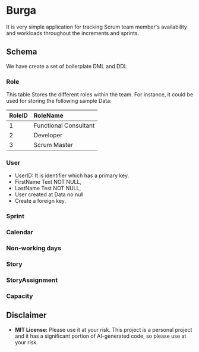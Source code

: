 # Burga
It is very simple application for tracking Scrum team member's availability and workloads throughout the increments and sprints.

## Schema
We have create a set of boilerplate DML and DDL

### Role
This table Stores the different roles within the team. For instance, it could be used for storing the following sample Data:


| RoleID |	RoleName |
|:----|:-----|
|1|	Functional Consultant|
|2|	Developer|
|3|	Scrum Master|

### User

* UserID: It is identifier which has a primary key.
* FirstName Text NOT NULL,
* LastName Test NOT NULL,
* User created at Data no null
* Create a foreign key.

### Sprint

### Calendar

### Non-working days

### Story

### StoryAssignment

### Capacity


## Disclaimer

* **MIT License:** Please use it at your risk. This project is a personal project and it has a significant portion of AI-generated code, so please use at your risk.
